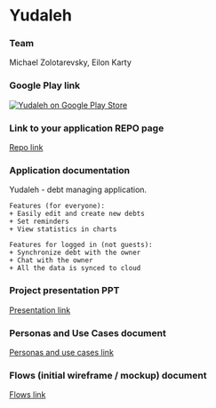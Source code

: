 Yudaleh
====================

### Team

Michael Zolotarevsky, Eilon Karty

### Google Play link

[![Yudaleh on Google Play Store](http://developer.android.com/images/brand/en_generic_rgb_wo_60.png)](https://play.google.com/store/apps/details?id=com.yudaleh.app)

### Link to your application REPO page

[Repo link]

### Application documentation

Yudaleh - debt managing application.

    Features (for everyone):
    + Easily edit and create new debts
	+ Set reminders
	+ View statistics in charts

    Features for logged in (not guests):
    + Synchronize debt with the owner
	+ Chat with the owner
	+ All the data is synced to cloud

### Project presentation PPT

[Presentation link]

### Personas and Use Cases document

[Personas and use cases link]

### Flows (initial wireframe / mockup) document

[Flows link]



[Repo link]:https://github.com/michaz13/Yudaleh.git
[Presentation link]:https://docs.google.com/presentation/d/1UhL2zULKkW-iMzWz02AbvQw5ic3h8dFGUkpl7clk1xM/edit?usp=sharing
[Personas and use cases link]:https://drive.google.com/file/d/0ByjO2d3s9uDbRTZYb21ua1RMdTQ/view?usp=sharing
[Flows link]:https://drive.google.com/file/d/0ByjO2d3s9uDbR1VPRTUwU0JZNkU/view?usp=sharing

